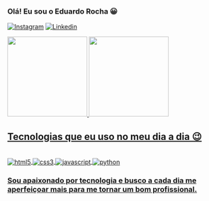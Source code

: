 

### Olá! Eu sou o Eduardo Rocha 😀

[![Instagram](https://img.shields.io/badge/Instagram-E4405F?style=for-the-badge&logo=instagram&logoColor=white)](https://www.instagram.com/eduusousa_/)
[![Linkedin](https://img.shields.io/badge/LinkedIn-0077B5?style=for-the-badge&logo=linkedin&logoColor=white)](https://www.linkedin.com/in/eduardo-rocha-15b205167/)

<a href="https://github.com/eduusousa7">
<img height="180em" src="https://github-readme-stats.vercel.app/api?username=eduusousa7&show_icons=true&theme=dark&include_all_commits=true&count_private=true"/>
<img height="180em" src="https://github-readme-stats.vercel.app/api/top-langs/?username=eduusousa7&layout=compact&langs_count=7&theme=dark"/>

## Tecnologias que eu uso no meu dia a dia 😉

<div style="display: inline_block"><br/>
   <img align="center" alt="html5" src="https://img.shields.io/badge/HTML5-E34F26?style=for-the-badge&logo=html5&logoColor=white" />
   <img align="center" alt="css3" src="https://img.shields.io/badge/CSS3-1572B6?style=for-the-badge&logo=css3&logoColor=white" />
   <img align="center" alt="javascript" src="https://img.shields.io/badge/JavaScript-F7DF1E?style=for-the-badge&logo=javascript&logoColor=black" />
   <img align="center" alt="python" src="https://img.shields.io/badge/Python-14354C?style=for-the-badge&logo=python&logoColor=white" />
</div>

### Sou apaixonado por tecnologia e busco a cada dia me aperfeiçoar mais para me tornar um bom profissional.
